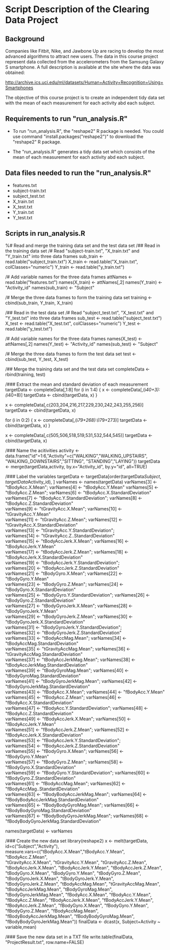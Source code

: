 # Script Description of the Clearing Data Project

## Background
Companies like Fitbit, Nike, and Jawbone Up are racing to develop the most advanced algorithms to attract new users. The data in this course project represent data collected from the accelerometers from the Samsung Galaxy S smartphone. A full description is available at the site where the data was obtained: 

http://archive.ics.uci.edu/ml/datasets/Human+Activity+Recognition+Using+Smartphones

The objective of this course project is to create an independent tidy data set with the mean of each measurement for each activity abd each subject. 


## Requirements to run "run_analysis.R"

* To run "run_analysis.R", the "reshape2" R package is needed. You could use command "install.packages("reshape2")" to download the "reshape2" R package.

* The "run_analysis.R" generates a tidy data set which consists of the mean of each measurement for each activity abd each subject.


## Data files needed to run the "run_analysis.R"

* features.txt
* subject-train.txt
* subject_test.txt
* X_train.txt
* X_test.txt
* Y_train.txt
* Y_test.txt


## Scripts in run_analysis.R

%# Read and merge the training data set and the test data set
/##  Read in the training data set
/#     Read "subject-train.txt", "X_train.txt" and "Y_train.txt" into three data frames
sub_train <- read.table("subject_train.txt")
X_train <- read.table("X_train.txt", colClasses="numeric")
Y_train <- read.table("y_train.txt")

/#     Add variable names for the three data frames
attNames <- read.table("features.txt")
names(X_train) <- attNames[,2]
names(Y_train) <- "Activity_id"
names(sub_train) <- "Subject"

/#     Merge the three data frames to form the training data set
training <- cbind(sub_train, Y_train, X_train)

/##  Read in the test data set
/#     Read "subject_test.txt", "X_test.txt" and "Y_test.txt" into three data frames
sub_test <- read.table("subject_test.txt")
X_test <- read.table("X_test.txt", colClasses="numeric")
Y_test <- read.table("y_test.txt")

/#     Add variable names for the three data frames
names(X_test) <- attNames[,2]
names(Y_test) <- "Activity_id"
names(sub_test) <- "Subject"

/#     Merge the three data frames to form the test data set
test <- cbind(sub_test, Y_test, X_test)

/##  Merge the training data set and the test data set
completeData <- rbind(training, test)


/### Extract the mean and standard deviation of each measurement
targetData <- completeData[,1:8]
for (i in 1:4) {
  x <- completeData[,(i*40+3):(i*40+8)]
  targetData <- cbind(targetData, x)
}

x <- completeData[,c(203,204,216,217,229,230,242,243,255,256)]
targetData <- cbind(targetData, x)

for (i in 0:2) {
  x <- completeData[,(i*79+268):(i*79+273)]
  targetData <- cbind(targetData, x)
}

x <- completeData[,c(505,506,518,519,531,532,544,545)]
targetData <- cbind(targetData, x)


/### Name the acitivities
activity <- data.frame("id"=1:6,"Activity"=c("WALKING","WALKING_UPSTAIRS",
                                             "WALKING_DOWNSTAIRS","SITTING",
                                             "STANDING","LAYING"))
targetData <- merge(targetData,activity, by.x="Activity_id", by.y="id", all=TRUE)


/### Label the variables
targetData <- targetData[order(targetData$Subject, targetData$Activity_id), ]
varNames <- names(targetData)
varNames[3] <- "tBodyAcc.X.Mean";            varNames[4] <- "tBodyAcc.Y.Mean"
varNames[5] <- "tBodyAcc.Z.Mean";            varNames[6] <- "tBodyAcc.X.StandardDeviation"           
varNames[7] <- "tBodyAcc.Y.StandardDeviation"; 
varNames[8] <- "tBodyAcc.Z.StandardDeviation"           
varNames[9] <- "tGravityAcc.X.Mean";         varNames[10] <- "tGravityAcc.Y.Mean"       
varNames[11] <- "tGravityAcc.Z.Mean";        varNames[12] <- "tGravityAcc.X.StandardDeviation"        
varNames[13] <- "tGravityAcc.Y.StandardDeviation";         
varNames[14] <- "tGravityAcc.Z..StandardDeviation"        
varNames[15] <- "tBodyAccJerk.X.Mean";       varNames[16] <- "tBodyAccJerk.Y.Mean"      
varNames[17] <- "tBodyAccJerk.Z.Mean";       varNames[18] <- "tBodyAccJerk.X.StandardDeviation"       
varNames[19] <- "tBodyAccJerk.Y.StandardDeviation";        
varNames[20] <- "tBodyAccJerk.Z.StandardDeviation"       
varNames[21] <- "tBodyGyro.X.Mean";          varNames[22] <- "tBodyGyro.Y.Mean"         
varNames[23] <- "tBodyGyro.Z.Mean";          varNames[24] <- "tBodyGyro.X.StandardDeviation"          
varNames[25] <- "tBodyGyro.Y.StandardDeviation";
varNames[26] <- "tBodyGyro.Z.StandardDeviation"          
varNames[27] <- "tBodyGyroJerk.X.Mean";      varNames[28] <- "tBodyGyroJerk.Y.Mean"     
varNames[29] <- "tBodyGyroJerk.Z.Mean";      varNames[30] <- "tBodyGyroJerk.X.StandardDeviation"      
varNames[31] <- "tBodyGyroJerk.Y.StandardDeviation";  
varNames[32] <- "tBodyGyroJerk.Z.StandardDeviation"      
varNames[33] <- "tBodyAccMag.Mean";          varNames[34] <- "tBodyAccMag.StandardDeviation"          
varNames[35] <- "tGravityAccMag.Mean";       varNames[36] <- "tGravityAccMag.StandardDeviation"       
varNames[37] <- "tBodyAccJerkMag.Mean";      varNames[38] <- "tBodyAccJerkMag.StandardDeviation"      
varNames[39] <- "tBodyGyroMag.Mean";         varNames[40] <- "tBodyGyroMag.StandardDeviation"         
varNames[41] <- "tBodyGyroJerkMag.Mean";     varNames[42] <- "tBodyGyroJerkMag.StandardDeviation"     
varNames[43] <- "fBodyAcc.X.Mean";           varNames[44] <- "fBodyAcc.Y.Mean"          
varNames[45] <- "fBodyAcc.Z.Mean";           varNames[46] <- "fBodyAcc.X.StandardDeviation"           
varNames[47] <- "fBodyAcc.Y.StandardDeviation"; 
varNames[48] <- "fBodyAcc.Z.StandardDeviation"           
varNames[49] <- "fBodyAccJerk.X.Mean";       varNames[50] <- "fBodyAccJerk.Y.Mean"      
varNames[51] <- "fBodyAccJerk.Z.Mean";       varNames[52] <- "fBodyAccJerk.X.StandardDeviation"       
varNames[53] <- "fBodyAccJerk.Y.StandardDeviation";        
varNames[54] <- "fBodyAccJerk.Z.StandardDeviation"       
varNames[55] <- "fBodyGyro.X.Mean";          varNames[56] <- "fBodyGyro.Y.Mean"         
varNames[57] <- "fBodyGyro.Z.Mean";          varNames[58] <- "fBodyGyro.X.StandardDeviation"          
varNames[59] <- "fBodyGyro.Y.StandardDeviation";
varNames[60] <- "fBodyGyro.Z.StandardDeviation"          
varNames[61] <- "fBodyAccMag.Mean";          varNames[62] <- "fBodyAccMag..StandardDeviation"          
varNames[63] <- "fBodyBodyAccJerkMag.Mean";  varNames[64] <- "fBodyBodyAccJerkMag.StandardDeviation"  
varNames[65] <- "fBodyBodyGyroMag.Mean";     varNames[66] <- "fBodyBodyGyroMag.StandardDeviation"     
varNames[67] <- "fBodyBodyGyroJerkMag.Mean"; varNames[68] <- "fBodyBodyGyroJerkMag.StandardDeviation" 

names(targetData) <- varNames


/### Create the new data set
library(reshape2)
x <- melt(targetData, id=c("Subject","Activity"), 
          measure.vars=c("tBodyAcc.X.Mean","tBodyAcc.Y.Mean", "tBodyAcc.Z.Mean",           
                         "tGravityAcc.X.Mean", "tGravityAcc.Y.Mean", "tGravityAcc.Z.Mean",
                         "tBodyAccJerk.X.Mean", "tBodyAccJerk.Y.Mean", "tBodyAccJerk.Z.Mean",
                         "tBodyGyro.X.Mean", "tBodyGyro.Y.Mean", "tBodyGyro.Z.Mean",
                         "tBodyGyroJerk.X.Mean", "tBodyGyroJerk.Y.Mean", "tBodyGyroJerk.Z.Mean",
                         "tBodyAccMag.Mean", "tGravityAccMag.Mean", "tBodyAccJerkMag.Mean", 
                         "tBodyGyroMag.Mean", "tBodyGyroJerkMag.Mean", 
                         "fBodyAcc.X.Mean", "fBodyAcc.Y.Mean", "fBodyAcc.Z.Mean", 
                         "fBodyAccJerk.X.Mean", "fBodyAccJerk.Y.Mean",  "fBodyAccJerk.Z.Mean",
                         "fBodyGyro.X.Mean", "fBodyGyro.Y.Mean", "fBodyGyro.Z.Mean", 
                         "fBodyAccMag.Mean", "fBodyBodyAccJerkMag.Mean", 
                         "fBodyBodyGyroMag.Mean", "fBodyBodyGyroJerkMag.Mean"))
finalData <- dcast(x, Subject+Activity ~ variable,mean)        


/### Save the new data set in a TXT file
write.table(finalData, "ProjectResult.txt", row.name=FALSE)
